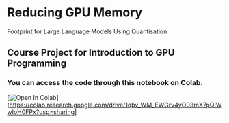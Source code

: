# Reducing GPU Memory
Footprint for Large Language Models Using
Quantisation

## Course Project for Introduction to GPU Programming

### You can access the code through this notebook on Colab.

[![Open In Colab](https://colab.research.google.com/assets/colab-badge.svg)](https://colab.research.google.com/drive/1qbv_WM_EWGrv4yO03mX7pQIWwIoH0FPx?usp=sharing]
